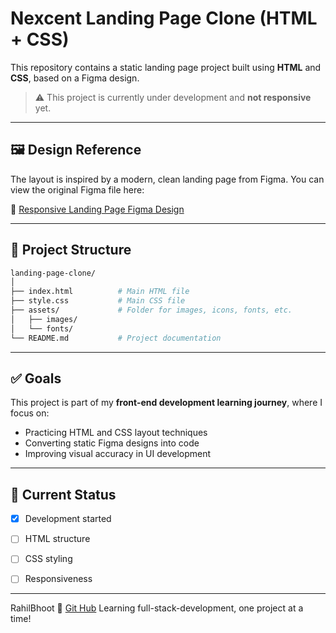 # Nexcent Landing Page Clone (HTML + CSS)

This repository contains a static landing page project built using **HTML** and **CSS**, based on a Figma design.

> ⚠️ This project is currently under development and **not responsive** yet.

---

## 🖼️ Design Reference

The layout is inspired by a modern, clean landing page from Figma. You can view the original Figma file here:

🔗 [Responsive Landing Page Figma Design](https://www.figma.com/design/hC2UuSKZhcgezps24o1pC7/Responsive-Landing-Page-Design-%7C-Website-Home-Page-Design-%7C-Agency-Website-UI-Design--Community-?node-id=0-1&p=f&t=THtlDTJaU8OyUrr6-0)

---

## 📁 Project Structure

```bash
landing-page-clone/
│
├── index.html          # Main HTML file
├── style.css           # Main CSS file
├── assets/             # Folder for images, icons, fonts, etc.
│   ├── images/
│   └── fonts/
└── README.md           # Project documentation
```

---

## ✅ Goals

This project is part of my **front-end development learning journey**, where I focus on:

- Practicing HTML and CSS layout techniques
- Converting static Figma designs into code
- Improving visual accuracy in UI development

---

## 🚧 Current Status

- [x] Development started
- [ ] HTML structure
- [ ] CSS styling 
- [ ] Responsiveness


---

RahilBhoot
🔗 [Git Hub](https://github.com/Rahilbhoot)
Learning full-stack-development, one project at a time!
